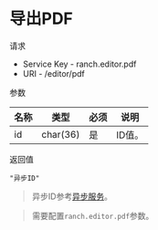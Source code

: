 # 导出PDF

请求
- Service Key - ranch.editor.pdf
- URI - /editor/pdf

参数

|名称|类型|必须|说明|
|---|---|---|---|
|id|char(36)|是|ID值。|

返回值
```
"异步ID"
```

> 异步ID参考[异步服务](../../ranch-base/doc/async.md)。

> 需要配置`ranch.editor.pdf`参数。